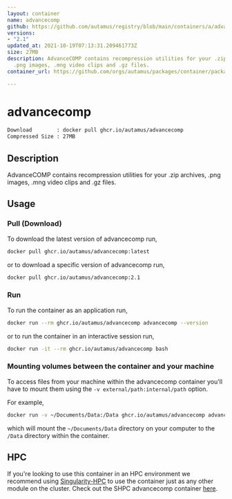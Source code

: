 ```yaml
---
layout: container
name: advancecomp
github: https://github.com/autamus/registry/blob/main/containers/a/advancecomp/spack.yaml
versions:
- "2.1"
updated_at: 2021-10-19T07:13:31.209461773Z
size: 27MB
description: AdvanceCOMP contains recompression utilities for your .zip archives,
  .png images, .mng video clips and .gz files.
container_url: https://github.com/orgs/autamus/packages/container/package/advancecomp

---
```

# advancecomp
```bash 
Download        : docker pull ghcr.io/autamus/advancecomp
Compressed Size : 27MB
```

## Description
AdvanceCOMP contains recompression utilities for your .zip archives, .png images, .mng video clips and .gz files.

## Usage
### Pull (Download)
To download the latest version of advancecomp run,

```bash
docker pull ghcr.io/autamus/advancecomp:latest
```

or to download a specific version of advancecomp run,

```bash
docker pull ghcr.io/autamus/advancecomp:2.1
```
### Run
To run the container as an application run,
```bash
docker run --rm ghcr.io/autamus/advancecomp advancecomp --version
```

or to run the container in an interactive session run,
```bash
docker run -it --rm ghcr.io/autamus/advancecomp bash
```

### Mounting volumes between the container and your machine
To access files from your machine within the advancecomp container you'll have to mount them using the `-v external/path:internal/path` option.

For example,
```bash
docker run -v ~/Documents/Data:/Data ghcr.io/autamus/advancecomp advancecomp /Data/myData.csv
```
which will mount the `~/Documents/Data` directory on your computer to the `/Data` directory within the container.

## HPC
If you're looking to use this container in an HPC environment we recommend using [Singularity-HPC](https://singularity-hpc.readthedocs.io) to use the container just as any other module on the cluster. Check out the SHPC advancecomp container [here](https://singularityhub.github.io/singularity-hpc/r/ghcr.io-autamus-advancecomp/).